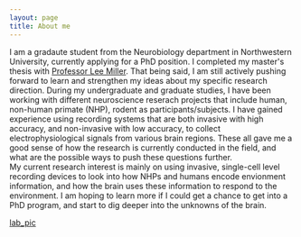 ```yaml
---
layout: page
title: About me
---
```


I am a gradaute student from the Neurobiology department in Northwestern University, currently applying for a PhD position. I completed my master's thesis with [Professor Lee Miller][lee-lab].
That being said, I am still actively pushing forward to learn and strengthen my ideas about my specific research direction. During my undergraduate and graduate studies, I have been working with different neuroscience reserach projects that include human, non-human primate (NHP), rodent as participants/subjects. I have gained experience using recording systems that are both invasive with high accuracy, and non-invasive with low accuracy, to collect electrophysiological signals from various brain regions. These all gave me a good sense of how the research is currently conducted in the field, and what are the possible ways to push these questions further.  
My current research interest is mainly on using invasive, single-cell level recording devices to look into how NHPs and humans encode envionment information, and how the brain uses these information to respond to the environment. I am hoping to learn more if I could get a chance to get into a PhD program, and start to dig deeper into the unknowns of the brain.  

[lab_pic](https://raw.githubusercontent.com/qiweidong1997/qiweidong1997.github.io/master/assets/img/lab_pic.jpg)


[lee-lab]: https://www.millerlimblab.com/
